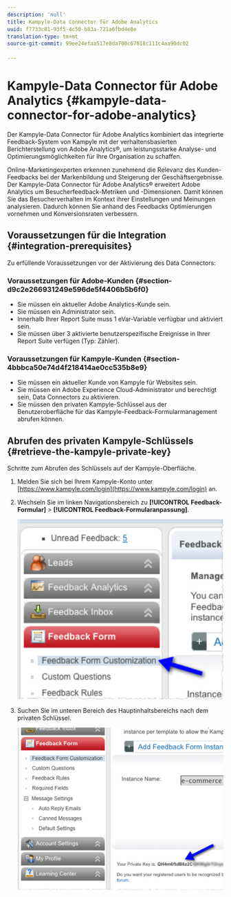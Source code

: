 ```yaml
---
description: 'null'
title: Kampyle-Data Connector für Adobe Analytics
uuid: f7733c81-93f5-4c50-b83a-721a6fbd4e8e
translation-type: tm+mt
source-git-commit: 99ee24efaa517e8da700c67818c111c4aa90dc02

---
```



# Kampyle-Data Connector für Adobe Analytics {#kampyle-data-connector-for-adobe-analytics}

Der Kampyle-Data Connector für Adobe Analytics kombiniert das integrierte Feedback-System von Kampyle mit der verhaltensbasierten Berichterstellung von Adobe Analytics®, um leistungsstarke Analyse- und Optimierungsmöglichkeiten für Ihre Organisation zu schaffen.

Online-Marketingexperten erkennen zunehmend die Relevanz des Kunden-Feedbacks bei der Markenbildung und Steigerung der Geschäftsergebnisse. Der Kampyle-Data Connector für Adobe Analytics® erweitert Adobe Analytics um Besucherfeedback-Metriken und -Dimensionen. Damit können Sie das Besucherverhalten im Kontext ihrer Einstellungen und Meinungen analysieren. Dadurch können Sie anhand des Feedbacks Optimierungen vornehmen und Konversionsraten verbessern.

## Voraussetzungen für die Integration {#integration-prerequisites}

Zu erfüllende Voraussetzungen vor der Aktivierung des Data Connectors:

### Voraussetzungen für Adobe-Kunden {#section-d9c2e266931249e596de5f4406b5b6f0}

* Sie müssen ein aktueller Adobe Analytics-Kunde sein.
* Sie müssen ein Administrator sein.
* Innerhalb Ihrer Report Suite muss 1 eVar-Variable verfügbar und aktiviert sein.
* Sie müssen über 3 aktivierte benutzerspezifische Ereignisse in Ihrer Report Suite verfügen (Typ: Zähler).

### Voraussetzungen für Kampyle-Kunden {#section-4bbbca50e74d4f218414ae0cc535b8e9}

* Sie müssen ein aktueller Kunde von Kampyle für Websites sein.
* Sie müssen ein Adobe Experience Cloud-Administrator und berechtigt sein, Data Connectors zu aktivieren.
* Sie müssen den privaten Kampyle-Schlüssel aus der Benutzeroberfläche für das Kampyle-Feedback-Formularmanagement abrufen können.

## Abrufen des privaten Kampyle-Schlüssels {#retrieve-the-kampyle-private-key}

Schritte zum Abrufen des Schlüssels auf der Kampyle-Oberfläche.

1. Melden Sie sich bei Ihrem Kampyle-Konto unter [https://www.kampyle.com/login](https://www.kampyle.com/login) an.
1. Wechseln Sie im linken Navigationsbereich zu **[!UICONTROL Feedback-Formular]** > **[!UICONTROL Feedback-Formularanpassung]**.

   ![](assets/retrieve_key1.png)

1. Suchen Sie im unteren Bereich des Hauptinhaltsbereichs nach dem privaten Schlüssel.

   ![](assets/retrieve_key2.png)

